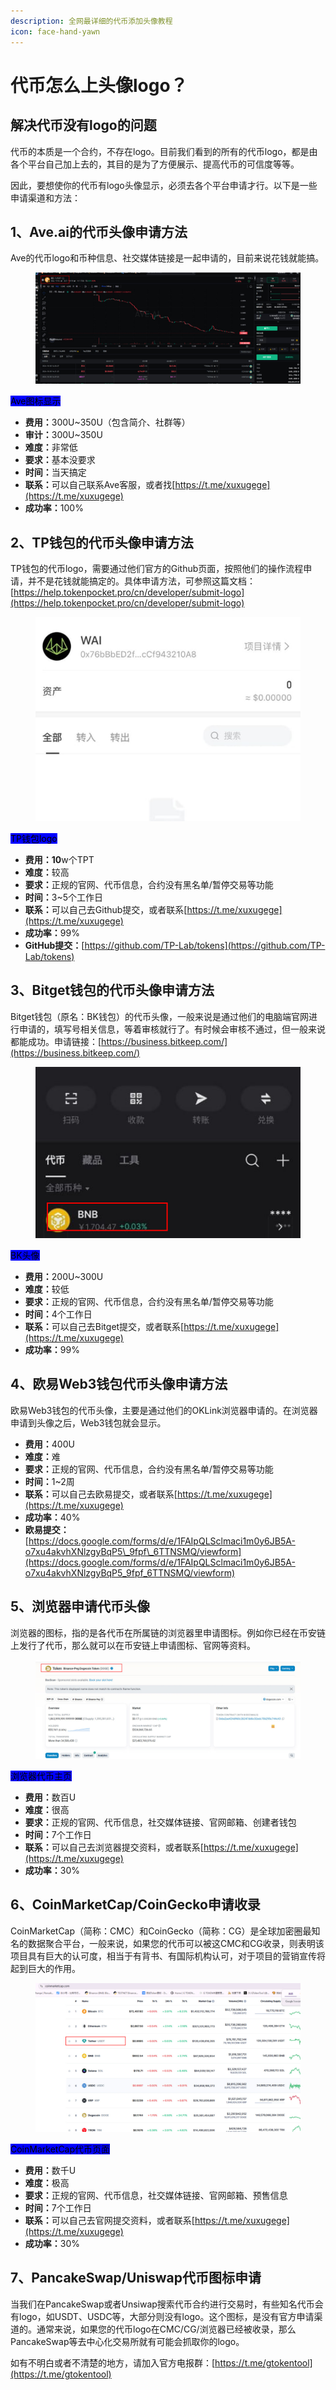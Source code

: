 ```yaml
---
description: 全网最详细的代币添加头像教程
icon: face-hand-yawn
---
```


# 代币怎么上头像logo？

## 解决代币没有logo的问题

代币的本质是一个合约，不存在logo。目前我们看到的所有的代币logo，都是由各个平台自己加上去的，其目的是为了方便展示、提高代币的可信度等等。

因此，要想使你的代币有logo头像显示，必须去各个平台申请才行。以下是一些申请渠道和方法：

## 1、Ave.ai的代币头像申请方法 <a href="#id-1ave.ai-de-dai-bi-tou-xiang-shen-qing-fang-fa" id="id-1ave.ai-de-dai-bi-tou-xiang-shen-qing-fang-fa"></a>

Ave的代币logo和币种信息、社交媒体链接是一起申请的，目前来说花钱就能搞。

<figure><img src=".gitbook/assets/photo_2024-10-30_15-11-16.jpg" alt=""><figcaption></figcaption></figure>

<mark style="background-color:blue;">Ave图标显示</mark>

* **费用：**&#x33;00U\~350U（包含简介、社群等）
* **审计：**&#x33;00U\~350U
* **难度：**&#x975E;常低
* **要求：**&#x57FA;本没要求
* **时间：**&#x5F53;天搞定
* **联系：**&#x53EF;以自己联系Ave客服，或者找[https://t.me/xuxugege](https://t.me/xuxugege)
* **成功率：**&#x31;00%

## 2、TP钱包的代币头像申请方法 <a href="#id-2tp-qian-bao-de-dai-bi-tou-xiang-shen-qing-fang-fa" id="id-2tp-qian-bao-de-dai-bi-tou-xiang-shen-qing-fang-fa"></a>

TP钱包的代币logo，需要通过他们官方的Github页面，按照他们的操作流程申请，并不是花钱就能搞定的。具体申请方法，可参照这篇文档：[https://help.tokenpocket.pro/cn/developer/submit-logo](https://help.tokenpocket.pro/cn/developer/submit-logo)





<figure><img src=".gitbook/assets/photo_2024-10-30_15-16-20.jpg" alt=""><figcaption></figcaption></figure>

<mark style="background-color:blue;">TP钱包logo</mark>

* **费用：10**w个TPT
* **难度：**&#x8F83;高
* **要求：**&#x6B63;规的官网、代币信息，合约没有黑名单/暂停交易等功能
* **时间：**&#x33;\~5个工作日
* **联系：**&#x53EF;以自己去Github提交，或者联系[https://t.me/xuxugege](https://t.me/xuxugege)
* **成功率：**&#x39;9%
* **GitHub提交：**[https://github.com/TP-Lab/tokens](https://github.com/TP-Lab/tokens)

## 3、Bitget钱包的代币头像申请方法 <a href="#id-3bitget-qian-bao-de-dai-bi-tou-xiang-shen-qing-fang-fa" id="id-3bitget-qian-bao-de-dai-bi-tou-xiang-shen-qing-fang-fa"></a>

Bitget钱包（原名：BK钱包）的代币头像，一般来说是通过他们的电脑端官网进行申请的，填写号相关信息，等着审核就行了。有时候会审核不通过，但一般来说都能成功。申请链接：[https://business.bitkeep.com/](https://business.bitkeep.com/)



<figure><img src=".gitbook/assets/photo_2024-10-30_15-17-56.jpg" alt=""><figcaption></figcaption></figure>

<mark style="background-color:blue;">BK头像</mark>

* **费用：**&#x32;00U\~300U
* **难度：**&#x8F83;低
* **要求：**&#x6B63;规的官网、代币信息，合约没有黑名单/暂停交易等功能
* **时间：**&#x34;个工作日
* **联系：**&#x53EF;以自己去Bitget提交，或者联系[https://t.me/xuxugege](https://t.me/xuxugege)
* **成功率：**&#x39;9%

## 4、欧易Web3钱包代币头像申请方法 <a href="#id-4-ou-yi-web3-qian-bao-dai-bi-tou-xiang-shen-qing-fang-fa" id="id-4-ou-yi-web3-qian-bao-dai-bi-tou-xiang-shen-qing-fang-fa"></a>

欧易Web3钱包的代币头像，主要是通过他们的OKLink浏览器申请的。在浏览器申请到头像之后，Web3钱包就会显示。

* **费用：**&#x34;00U
* **难度：**&#x96BE;
* **要求：**&#x6B63;规的官网、代币信息，合约没有黑名单/暂停交易等功能
* **时间：**&#x31;\~2周
* **联系：**&#x53EF;以自己去欧易提交，或者联系[https://t.me/xuxugege](https://t.me/xuxugege)
* **成功率：**&#x34;0%
* **欧易提交：**[https://docs.google.com/forms/d/e/1FAIpQLSclmaci1m0y6JB5A-o7xu4akvhXNlzgyBqP5\_9fpf\_6TTNSMQ/viewform](https://docs.google.com/forms/d/e/1FAIpQLSclmaci1m0y6JB5A-o7xu4akvhXNlzgyBqP5_9fpf_6TTNSMQ/viewform)

## 5、浏览器申请代币头像 <a href="#id-5-liu-lan-qi-shen-qing-dai-bi-tou-xiang" id="id-5-liu-lan-qi-shen-qing-dai-bi-tou-xiang"></a>

浏览器的图标，指的是各代币在所属链的浏览器里申请图标。例如你已经在币安链上发行了代币，那么就可以在币安链上申请图标、官网等资料。

<figure><img src=".gitbook/assets/photo_2024-10-30_15-20-39.jpg" alt=""><figcaption></figcaption></figure>

<mark style="background-color:blue;">浏览器代币主页</mark>

* **费用：**&#x6570;百U
* **难度：**&#x5F88;高
* **要求：**&#x6B63;规的官网、代币信息，社交媒体链接、官网邮箱、创建者钱包
* **时间：**&#x37;个工作日
* **联系：**&#x53EF;以自己去浏览器提交资料，或者联系[https://t.me/xuxugege](https://t.me/xuxugege)
* **成功率：**&#x33;0%

## 6、CoinMarketCap/CoinGecko申请收录 <a href="#id-6coinmarketcapcoingecko-shen-qing-shou-lu" id="id-6coinmarketcapcoingecko-shen-qing-shou-lu"></a>

CoinMarketCap（简称：CMC）和CoinGecko（简称：CG）是全球加密圈最知名的数据聚合平台，一般来说，如果您的代币可以被这CMC和CG收录，则表明该项目具有巨大的认可度，相当于有背书、有国际机构认可，对于项目的营销宣传将起到巨大的作用。

<figure><img src=".gitbook/assets/photo_2024-10-30_15-22-15.jpg" alt=""><figcaption></figcaption></figure>

<mark style="background-color:blue;">CoinMarketCap代币页面</mark>

* **费用：**&#x6570;千U
* **难度：**&#x6781;高
* **要求：**&#x6B63;规的官网、代币信息，社交媒体链接、官网邮箱、预售信息
* **时间：**&#x37;个工作日
* **联系：**&#x53EF;以自己去官网提交资料，或者联系[https://t.me/xuxugege](https://t.me/xuxugege)
* **成功率：**&#x33;0%

## 7、PancakeSwap/Uniswap代币图标申请 <a href="#id-7pancakeswapuniswap-dai-bi-tu-biao-shen-qing" id="id-7pancakeswapuniswap-dai-bi-tu-biao-shen-qing"></a>

当我们在PancakeSwap或者Unsiwap搜索代币合约进行交易时，有些知名代币会有logo，如USDT、USDC等，大部分则没有logo。这个图标，是没有官方申请渠道的。通常来说，如果您的代币logo在CMC/CG/浏览器已经被收录，那么PancakeSwap等去中心化交易所就有可能会抓取你的logo。



如有不明白或者不清楚的地方，请加入官方电报群：[https://t.me/gtokentool](https://t.me/gtokentool)
